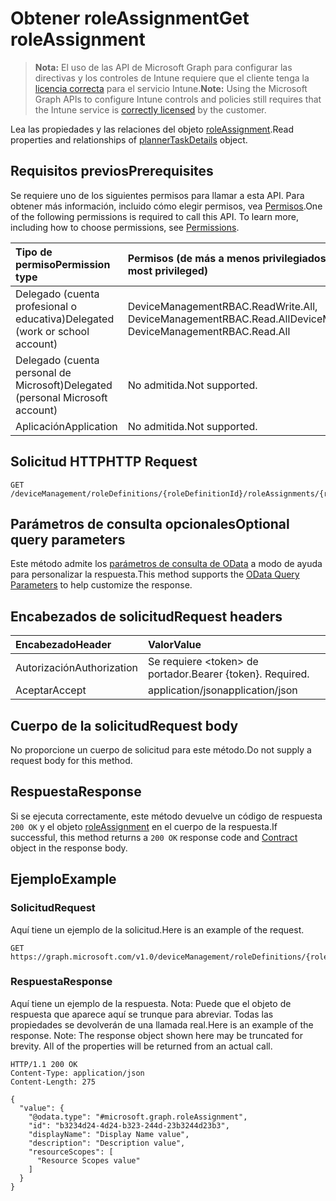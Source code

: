 # <a name="get-roleassignment"></a><span data-ttu-id="2f3f5-101">Obtener roleAssignment</span><span class="sxs-lookup"><span data-stu-id="2f3f5-101">Get roleAssignment</span></span>

> <span data-ttu-id="2f3f5-102">**Nota:** El uso de las API de Microsoft Graph para configurar las directivas y los controles de Intune requiere que el cliente tenga la [licencia correcta](https://go.microsoft.com/fwlink/?linkid=839381) para el servicio Intune.</span><span class="sxs-lookup"><span data-stu-id="2f3f5-102">**Note:** Using the Microsoft Graph APIs to configure Intune controls and policies still requires that the Intune service is [correctly licensed](https://go.microsoft.com/fwlink/?linkid=839381) by the customer.</span></span>

<span data-ttu-id="2f3f5-103">Lea las propiedades y las relaciones del objeto [roleAssignment](../resources/intune_rbac_roleassignment.md).</span><span class="sxs-lookup"><span data-stu-id="2f3f5-103">Read properties and relationships of [plannerTaskDetails](../resources/intune_rbac_roleassignment.md) object.</span></span>
## <a name="prerequisites"></a><span data-ttu-id="2f3f5-104">Requisitos previos</span><span class="sxs-lookup"><span data-stu-id="2f3f5-104">Prerequisites</span></span>
<span data-ttu-id="2f3f5-p101">Se requiere uno de los siguientes permisos para llamar a esta API. Para obtener más información, incluido cómo elegir permisos, vea [Permisos](../../../concepts/permissions_reference.md).</span><span class="sxs-lookup"><span data-stu-id="2f3f5-p101">One of the following permissions is required to call this API. To learn more, including how to choose permissions, see [Permissions](../../../concepts/permissions_reference.md).</span></span>

|<span data-ttu-id="2f3f5-107">Tipo de permiso</span><span class="sxs-lookup"><span data-stu-id="2f3f5-107">Permission type</span></span>|<span data-ttu-id="2f3f5-108">Permisos (de más a menos privilegiados)</span><span class="sxs-lookup"><span data-stu-id="2f3f5-108">Permissions (from least to most privileged)</span></span>|
|:---|:---|
|<span data-ttu-id="2f3f5-109">Delegado (cuenta profesional o educativa)</span><span class="sxs-lookup"><span data-stu-id="2f3f5-109">Delegated (work or school account)</span></span>|<span data-ttu-id="2f3f5-110">DeviceManagementRBAC.ReadWrite.All, DeviceManagementRBAC.Read.All</span><span class="sxs-lookup"><span data-stu-id="2f3f5-110">DeviceManagementRBAC.ReadWrite.All, DeviceManagementRBAC.Read.All</span></span>|
|<span data-ttu-id="2f3f5-111">Delegado (cuenta personal de Microsoft)</span><span class="sxs-lookup"><span data-stu-id="2f3f5-111">Delegated (personal Microsoft account)</span></span>|<span data-ttu-id="2f3f5-112">No admitida.</span><span class="sxs-lookup"><span data-stu-id="2f3f5-112">Not supported.</span></span>|
|<span data-ttu-id="2f3f5-113">Aplicación</span><span class="sxs-lookup"><span data-stu-id="2f3f5-113">Application</span></span>|<span data-ttu-id="2f3f5-114">No admitida.</span><span class="sxs-lookup"><span data-stu-id="2f3f5-114">Not supported.</span></span>|

## <a name="http-request"></a><span data-ttu-id="2f3f5-115">Solicitud HTTP</span><span class="sxs-lookup"><span data-stu-id="2f3f5-115">HTTP Request</span></span>
<!-- {
  "blockType": "ignored"
}
-->
``` http
GET /deviceManagement/roleDefinitions/{roleDefinitionId}/roleAssignments/{roleAssignmentId}
```

## <a name="optional-query-parameters"></a><span data-ttu-id="2f3f5-116">Parámetros de consulta opcionales</span><span class="sxs-lookup"><span data-stu-id="2f3f5-116">Optional query parameters</span></span>
<span data-ttu-id="2f3f5-117">Este método admite los [parámetros de consulta de OData](https://developer.microsoft.com/es-ES/graph/docs/overview/query_parameters) a modo de ayuda para personalizar la respuesta.</span><span class="sxs-lookup"><span data-stu-id="2f3f5-117">This method supports the [OData Query Parameters](https://developer.microsoft.com/es-ES/graph/docs/overview/query_parameters) to help customize the response.</span></span>
## <a name="request-headers"></a><span data-ttu-id="2f3f5-118">Encabezados de solicitud</span><span class="sxs-lookup"><span data-stu-id="2f3f5-118">Request headers</span></span>
|<span data-ttu-id="2f3f5-119">Encabezado</span><span class="sxs-lookup"><span data-stu-id="2f3f5-119">Header</span></span>|<span data-ttu-id="2f3f5-120">Valor</span><span class="sxs-lookup"><span data-stu-id="2f3f5-120">Value</span></span>|
|:---|:---|
|<span data-ttu-id="2f3f5-121">Autorización</span><span class="sxs-lookup"><span data-stu-id="2f3f5-121">Authorization</span></span>|<span data-ttu-id="2f3f5-122">Se requiere &lt;token&gt; de portador.</span><span class="sxs-lookup"><span data-stu-id="2f3f5-122">Bearer {token}. Required.</span></span>|
|<span data-ttu-id="2f3f5-123">Aceptar</span><span class="sxs-lookup"><span data-stu-id="2f3f5-123">Accept</span></span>|<span data-ttu-id="2f3f5-124">application/json</span><span class="sxs-lookup"><span data-stu-id="2f3f5-124">application/json</span></span>|

## <a name="request-body"></a><span data-ttu-id="2f3f5-125">Cuerpo de la solicitud</span><span class="sxs-lookup"><span data-stu-id="2f3f5-125">Request body</span></span>
<span data-ttu-id="2f3f5-126">No proporcione un cuerpo de solicitud para este método.</span><span class="sxs-lookup"><span data-stu-id="2f3f5-126">Do not supply a request body for this method.</span></span>

## <a name="response"></a><span data-ttu-id="2f3f5-127">Respuesta</span><span class="sxs-lookup"><span data-stu-id="2f3f5-127">Response</span></span>
<span data-ttu-id="2f3f5-128">Si se ejecuta correctamente, este método devuelve un código de respuesta `200 OK` y el objeto [roleAssignment](../resources/intune_rbac_roleassignment.md) en el cuerpo de la respuesta.</span><span class="sxs-lookup"><span data-stu-id="2f3f5-128">If successful, this method returns a `200 OK` response code and [Contract](../resources/intune_rbac_roleassignment.md) object in the response body.</span></span>

## <a name="example"></a><span data-ttu-id="2f3f5-129">Ejemplo</span><span class="sxs-lookup"><span data-stu-id="2f3f5-129">Example</span></span>
### <a name="request"></a><span data-ttu-id="2f3f5-130">Solicitud</span><span class="sxs-lookup"><span data-stu-id="2f3f5-130">Request</span></span>
<span data-ttu-id="2f3f5-131">Aquí tiene un ejemplo de la solicitud.</span><span class="sxs-lookup"><span data-stu-id="2f3f5-131">Here is an example of the request.</span></span>
``` http
GET https://graph.microsoft.com/v1.0/deviceManagement/roleDefinitions/{roleDefinitionId}/roleAssignments/{roleAssignmentId}
```

### <a name="response"></a><span data-ttu-id="2f3f5-132">Respuesta</span><span class="sxs-lookup"><span data-stu-id="2f3f5-132">Response</span></span>
<span data-ttu-id="2f3f5-p102">Aquí tiene un ejemplo de la respuesta. Nota: Puede que el objeto de respuesta que aparece aquí se trunque para abreviar. Todas las propiedades se devolverán de una llamada real.</span><span class="sxs-lookup"><span data-stu-id="2f3f5-p102">Here is an example of the response. Note: The response object shown here may be truncated for brevity. All of the properties will be returned from an actual call.</span></span>
``` http
HTTP/1.1 200 OK
Content-Type: application/json
Content-Length: 275

{
  "value": {
    "@odata.type": "#microsoft.graph.roleAssignment",
    "id": "b3234d24-4d24-b323-244d-23b3244d23b3",
    "displayName": "Display Name value",
    "description": "Description value",
    "resourceScopes": [
      "Resource Scopes value"
    ]
  }
}
```



